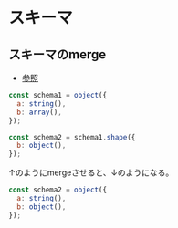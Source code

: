 # スキーマ

## スキーマのmerge
- [参照](https://github.com/jquense/yup/issues/232)

```javascript
const schema1 = object({
  a: string(),
  b: array(),
});

const schema2 = schema1.shape({
  b: object(),
});
```
↑のようにmergeさせると、↓のようになる。
```javascript
const schema2 = object({
  a: string(),
  b: object(),
});
```